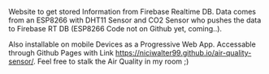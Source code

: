 Website to get stored Information from Firebase Realtime DB. 
Data comes from an ESP8266 with DHT11 Sensor and CO2 Sensor who pushes the data to Firebase RT DB (ESP8266 Code not on Github yet, coming..).

Also installable on mobile Devices as a Progressive Web App. 
Accessable through Github Pages with Link https://niciwalter99.github.io/air-quality-sensor/. Feel free to stalk the Air Quality in my room ;)
